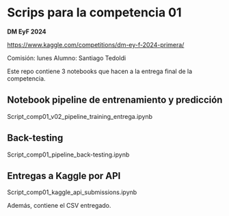 # Scrips para la competencia 01

**DM EyF 2024**

https://www.kaggle.com/competitions/dm-ey-f-2024-primera/

Comisión: lunes
Alumno: Santiago Tedoldi

Este repo contiene 3 notebooks que hacen a la entrega final de la competencia. 

## Notebook pipeline de entrenamiento y predicción
  Script_comp01_v02_pipeline_training_entrega.ipynb

## Back-testing
  Script_comp01_pipeline_back-testing.ipynb

## Entregas a Kaggle por API
  Script_comp01_kaggle_api_submissions.ipynb 

Además, contiene el CSV entregado.
